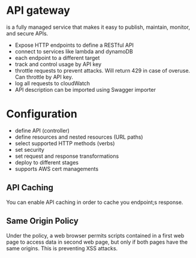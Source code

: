 # API gateway
is a fully managed service that makes it easy to publish, maintain, monitor, and secure APIs. 

- Expose HTTP endpoints to define a RESTful API
- connect to services like lambda and dynamoDB
- each endpoint to a different target
- track and control usage by API key
- throttle requests to prevent attacks. Will return 429 in case of overuse. Can throttle by API key.
- log all requests to cloudWatch
- API description can be imported using Swagger importer

# Configuration
- define API (controller)
- define resources and nested resources (URL paths)
- select supported HTTP methods (verbs)
- set security
- set request and response transformations
- deploy to different stages
- supports AWS cert managements

## API Caching
You can enable API caching in order to cache you endpoint;s response.  

## Same Origin Policy
Under the policy, a web browser permits scripts contained in a first web page to access data in second web page, but only if both pages have the same origins. This is preventing XSS attacks. 
